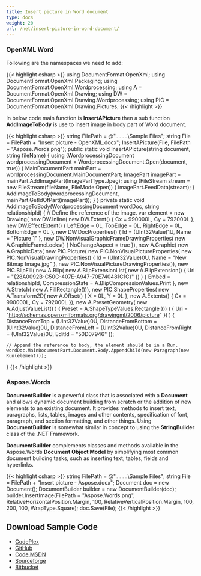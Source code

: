 ```yaml
---
title: Insert picture in Word document
type: docs
weight: 20
url: /net/insert-picture-in-word-document/
---
```


### **OpenXML Word**

Following are the namespaces we need to add:

{{< highlight csharp >}}
using DocumentFormat.OpenXml;
using DocumentFormat.OpenXml.Packaging;
using DocumentFormat.OpenXml.Wordprocessing;
using A = DocumentFormat.OpenXml.Drawing;
using DW = DocumentFormat.OpenXml.Drawing.Wordprocessing;
using PIC = DocumentFormat.OpenXml.Drawing.Pictures;
{{< /highlight >}}

In below code main function is **InsertAPicture** then a sub function **AddImageToBody** is use to insert image in body part of Word document.

{{< highlight csharp >}}
string FilePath = @"..\..\..\..\Sample Files\";
string File = FilePath + "Insert picture - OpenXML.docx";
InsertAPicture(File, FilePath + "Aspose.Words.png");
public static void InsertAPicture(string document, string fileName)
{
    using (WordprocessingDocument wordprocessingDocument =
        WordprocessingDocument.Open(document, true))
    {
        MainDocumentPart mainPart = wordprocessingDocument.MainDocumentPart;
        ImagePart imagePart = mainPart.AddImagePart(ImagePartType.Jpeg);
        using (FileStream stream = new FileStream(fileName, FileMode.Open))
        {
            imagePart.FeedData(stream);
        }
        AddImageToBody(wordprocessingDocument, mainPart.GetIdOfPart(imagePart));
    }
}
private static void AddImageToBody(WordprocessingDocument wordDoc, string relationshipId)
{
    // Define the reference of the image.
    var element =
         new Drawing(
             new DW.Inline(
                 new DW.Extent() { Cx = 990000L, Cy = 792000L },
                 new DW.EffectExtent()
                 {
                     LeftEdge = 0L,
                     TopEdge = 0L,
                     RightEdge = 0L,
                     BottomEdge = 0L
                 },
                 new DW.DocProperties()
                 {
                     Id = (UInt32Value)1U,
                     Name = "Picture 1"
                 },
                 new DW.NonVisualGraphicFrameDrawingProperties(
                     new A.GraphicFrameLocks() { NoChangeAspect = true }),
                 new A.Graphic(
                     new A.GraphicData(
                         new PIC.Picture(
                             new PIC.NonVisualPictureProperties(
                                 new PIC.NonVisualDrawingProperties()
                                 {
                                     Id = (UInt32Value)0U,
                                     Name = "New Bitmap Image.jpg"
                                 },
                                 new PIC.NonVisualPictureDrawingProperties()),
                             new PIC.BlipFill(
                                 new A.Blip(
                                     new A.BlipExtensionList(
                                         new A.BlipExtension()
                                         {
                                             Uri =
                                               "{28A0092B-C50C-407E-A947-70E740481C1C}"
                                         })
                                 )
                                 {
                                     Embed = relationshipId,
                                     CompressionState =
                                     A.BlipCompressionValues.Print
                                 },
                                 new A.Stretch(
                                     new A.FillRectangle())),
                             new PIC.ShapeProperties(
                                 new A.Transform2D(
                                     new A.Offset() { X = 0L, Y = 0L },
                                     new A.Extents() { Cx = 990000L, Cy = 792000L }),
                                 new A.PresetGeometry(
                                     new A.AdjustValueList()
                                 ) { Preset = A.ShapeTypeValues.Rectangle }))
                     ) { Uri = "http://schemas.openxmlformats.org/drawingml/2006/picture" })
             )
             {
                 DistanceFromTop = (UInt32Value)0U,
                 DistanceFromBottom = (UInt32Value)0U,
                 DistanceFromLeft = (UInt32Value)0U,
                 DistanceFromRight = (UInt32Value)0U,
                 EditId = "50D07946"
             });

    // Append the reference to body, the element should be in a Run.
    wordDoc.MainDocumentPart.Document.Body.AppendChild(new Paragraph(new Run(element)));
}
{{< /highlight >}}

### **Aspose.Words**

**DocumentBuilder** is a powerful class that is associated with a **Document** and allows dynamic document building from scratch or the addition of new elements to an existing document. It provides methods to insert text, paragraphs, lists, tables, images and other contents, specification of font, paragraph, and section formatting, and other things. Using **DocumentBuilder** is somewhat similar in concept to using the **StringBuilder** class of the .NET Framework.

**DocumentBuilder** complements classes and methods available in the Aspose.Words **Document Object Model** by simplifying most common document building tasks, such as inserting text, tables, fields and hyperlinks.

{{< highlight csharp >}}
string FilePath = @"..\..\..\..\Sample Files\";
string File = FilePath + "Insert picture - Aspose.docx";
Document doc = new Document();
DocumentBuilder builder = new DocumentBuilder(doc);
builder.InsertImage(FilePath + "Aspose.Words.png",
    RelativeHorizontalPosition.Margin,
    100,
    RelativeVerticalPosition.Margin,
    100,
    200,
    100,
    WrapType.Square);
doc.Save(File);
{{< /highlight >}}

## **Download Sample Code**

- [CodePlex](https://asposewordsopenxml.codeplex.com/releases/view/620544)
- [GitHub](https://github.com/aspose-words/Aspose.Words-for-.NET/releases/tag/AsposeWordsVsOpenXMLv1.2)
- [Code.MSDN](https://code.msdn.microsoft.com/Code-Comparison-of-Common-4ffff4d7#content)
- [Sourceforge](https://sourceforge.net/projects/asposeopenxml/files/Aspose.Words%20Vs%20OpenXML/Insert%20picture%20in%20Word%20document%20\(Aspose.Words\).zip/download)
- [Bitbucket](https://bitbucket.org/asposemarketplace/aspose-for-openxml/downloads/Insert%20picture%20in%20Word%20document%20\(Aspose.Words\).zip)
